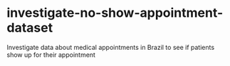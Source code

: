 # investigate-no-show-appointment-dataset
Investigate data about medical appointments in Brazil to see if patients show up for their appointment
